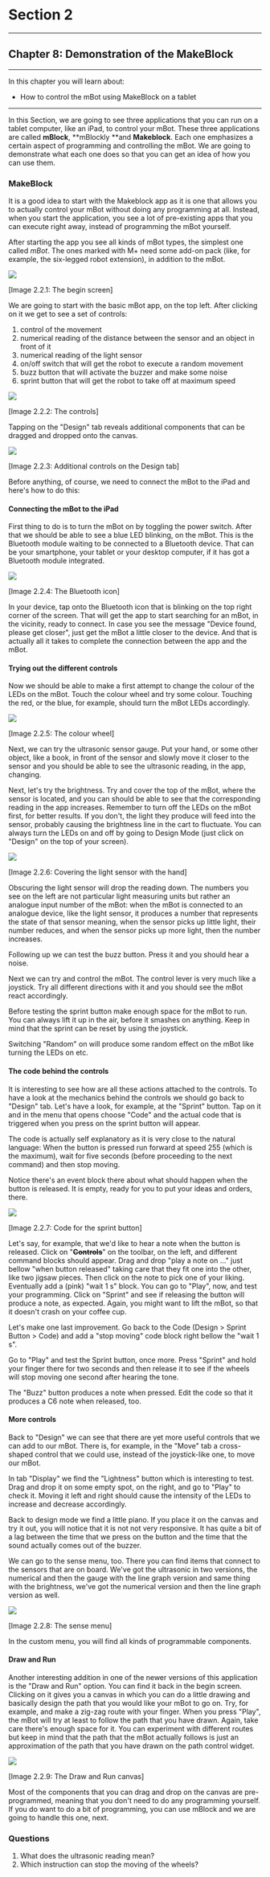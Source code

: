 # Section 2

---

## Chapter 8: Demonstration of the MakeBlock

---

In this chapter you will learn about:

* How to control the mBot using MakeBlock on a tablet

---

In this Section, we are going to see three applications that you can run on a tablet computer, like an iPad, to control your mBot. These three applications are called **mBlock**, **mBlockly **and **Makeblock**. Each one emphasizes a certain aspect of programming and controlling the mBot. We are going to demonstrate what each one does so that you can get an idea of how you can use them.

### MakeBlock

It is a good idea to start with the Makeblock app as it is one that allows you to actually control your mBot without doing any programming at all. Instead, when you start the application, you see a lot of pre-existing apps that you can execute right away, instead of programming the mBot yourself.

After starting the app you see all kinds of mBot types, the simplest one called _mBot_. The ones marked with M+ need some add-on pack \(like, for example, the six-legged robot extension\), in addition to the mBot.

![](/assets/Img.2.2.1.jpg)

\[Image 2.2.1: The begin screen\]

We are going to start with the basic mBot app, on the top left. After clicking on it we get to see a set of controls:

1. control of the movement
2. numerical reading of the distance between the sensor and an object in front of it
3. numerical reading of the light sensor
4. on/off switch that will get the robot to execute a random movement
5. buzz button that will activate the buzzer and make some noise
6. sprint button that will get the robot to take off at maximum speed

![](/assets/Img.2.2.2.jpg)

\[Image 2.2.2: The controls\]

Tapping on the "Design" tab reveals additional components that can be dragged and dropped onto the canvas.

![](/assets/Img.2.2.3.jpg)

\[Image 2.2.3: Additional controls on the Design tab\]

Before anything, of course, we need to connect the mBot to the iPad and here's how to do this:

#### Connecting the mBot to the iPad

First thing to do is to turn the mBot on by toggling the power switch. After that we should be able to see a blue LED blinking, on the mBot. This is the Bluetooth module waiting to be connected to a Bluetooth device. That can be your smartphone, your tablet or your desktop computer, if it has got a Bluetooth module integrated.

![](/assets/Img.2.2.4.jpg)

\[Image 2.2.4: The Bluetooth icon\]

In your device, tap onto the Bluetooth icon that is blinking on the top right corner of the screen. That will get the app to start searching for an mBot, in the vicinity, ready to connect. In case you see the message "Device found, please get closer", just get the mBot a little closer to the device. And that is actually all it takes to complete the connection between the app and the mBot.

#### Trying out the different controls

Now we should be able to make a first attempt to change the colour of the LEDs on the mBot. Touch the colour wheel and try some colour. Touching the red, or the blue, for example, should turn the mBot LEDs accordingly.

![](/assets/Img.2.2.5.jpg)

\[Image 2.2.5: The colour wheel\]

Next, we can try the ultrasonic sensor gauge. Put your hand, or some other object, like a book, in front of the sensor and slowly move it closer to the sensor and you should be able to see the ultrasonic reading, in the app, changing.

Next, let's try the brightness. Try and cover the top of the mBot, where the sensor is located, and you can should be able to see that the corresponding reading in the app increases. Remember to turn off the LEDs on the mBot first, for better results. If you don't, the light they produce will feed into the sensor, probably causing the brightness line in the cart to fluctuate. You can always turn the LEDs on and off by going to Design Mode \(just click on "Design" on the top of your screen\).

![](/assets/Img.2.2.6.jpg)

\[Image 2.2.6: Covering the light sensor with the hand\]

Obscuring the light sensor will drop the reading down. The numbers you see on the left are not particular light measuring units but rather an analogue input number of the mBot: when the mBot is connected to an analogue device, like the light sensor, it produces a number that represents the state of that sensor meaning, when the sensor picks up little light, their number reduces, and when the sensor picks up more light, then the number increases.

Following up we can test the buzz button. Press it and you should hear a noise.

Next we can try and control the mBot. The control lever is very much like a joystick. Try all different directions with it and you should see the mBot react accordingly.

Before testing the sprint button make enough space for the mBot to run. You can always lift it up in the air, before it smashes on anything. Keep in mind that the sprint can be reset by using the joystick.

Switching "Random" on will produce some random effect on the mBot like turning the LEDs on etc.

#### The code behind the controls

It is interesting to see how are all these actions attached to the controls. To have a look at the mechanics behind the controls we should go back to "Design" tab. Let's have a look, for example, at the "Sprint" button. Tap on it and in the menu that opens choose "Code" and the actual code that is triggered when you press on the sprint button will appear.

The code is actually self explanatory as it is very close to the natural language: When the button is pressed run forward at speed 255 \(which is the maximum\), wait for five seconds \(before proceeding to the next command\) and then stop moving.

Notice there's an event block there about what should happen when the button is released. It is empty, ready for you to put your ideas and orders, there.

![](/assets/Img.2.2.7.jpg)

\[Image 2.2.7: Code for the sprint button\]

Let's say, for example, that we'd like to hear a note when the button is released. Click on "~~**Controls**~~" on the toolbar, on the left, and different command blocks should appear. Drag and drop "play a note on ..." just bellow "when button released" taking care that they fit one into the other, like two jigsaw pieces. Then click on the note to pick one of your liking. Eventually add a \(pink\) "wait 1 s" block. You can go to "Play", now, and test your programming. Click on "Sprint" and see if releasing the button will produce a note, as expected. Again, you might want to lift the mBot, so that it doesn't crash on your coffee cup.

Let's make one last improvement. Go back to the Code \(Design &gt; Sprint Button &gt; Code\) and add a "stop moving" code block right bellow the "wait 1 s".

Go to "Play" and test the Sprint button, once more. Press "Sprint" and hold your finger there for two seconds and then release it to see if the wheels will stop moving one second after hearing the tone.

The "Buzz" button produces a note when pressed. Edit the code so that it produces a C6 note when released, too.

#### More controls

Back to "Design" we can see that there are yet more useful controls that we can add to our mBot. There is, for example, in the "Move" tab a cross-shaped control that we could use, instead of the joystick-like one, to move our mBot.

In tab "Display" we find the "Lightness" button which is interesting to test. Drag and drop it on some empty spot, on the right, and go to "Play" to check it. Moving it left and right should cause the intensity of the LEDs to increase and decrease accordingly.

Back to design mode we find a little piano. If you place it on the canvas and try it out, you will notice that it is not not very responsive. It has quite a bit of a lag between the time that we press on the button and the time that the sound actually comes out of the buzzer.

We can go to the sense menu, too. There you can find items that connect to the sensors that are on board. We've got the ultrasonic in two versions, the numerical and then the gauge with the line graph version and same thing with the brightness, we've got the numerical version and then the line graph version as well.

![](/assets/Img.2.2.8.jpg)

\[Image 2.2.8: The sense menu\]

In the custom menu, you will find all kinds of programmable components.

#### Draw and Run

Another interesting addition in one of the newer versions of this application is the "Draw and Run" option. You can find it back in the begin screen. Clicking on it gives you a canvas in which you can do a little drawing and basically design the path that you would like your mBot to go on. Try, for example, and make a zig-zag route with your finger. When you press "Play", the mBot will try at least to follow the path that you have drawn. Again, take care there's enough space for it. You can experiment with different routes but keep in mind that the path that the mBot actually follows is just an approximation of the path that you have drawn on the path control widget.

![](/assets/Img.2.2.9.jpg)

\[Image 2.2.9: The Draw and Run canvas\]

Most of the components that you can drag and drop on the canvas are pre-programmed, meaning that you don't need to do any programming yourself. If you do want to do a bit of programming, you can use mBlock and we are going to handle this one, next.

### Questions

1. What does the ultrasonic reading mean?
2. Which instruction can stop the moving of the wheels?



